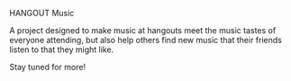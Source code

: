 HANGOUT Music

A project designed to make music at hangouts meet the music tastes of everyone attending, but also help others find new music that their friends listen to that they might like.

Stay tuned for more!

